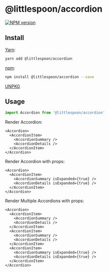 # @littlespoon/accordion

[![NPM version](https://img.shields.io/npm/v/@littlespoon/accordion.svg)](https://www.npmjs.com/package/@littlespoon/accordion)

## Install

[Yarn](https://yarnpkg.com/package/@littlespoon/accordion):

```sh
yarn add @littlespoon/accordion
```

[npm](https://www.npmjs.com/package/@littlespoon/accordion):

```sh
npm install @littlespoon/accordion --save
```

[UNPKG](https://unpkg.com/browse/@littlespoon/accordion/)

## Usage

```ts
import Accordion from '@littlespoon/accordion'
```

Render Accordion:

```tsx
<Accordion>
  <AccordionItem>
    <AccordionSummary />
    <AccordionDetails />
  </AccordionItem>
</Accordion>
```

Render Accordion with props:

```tsx
<Accordion>
  <AccordionItem>
    <AccordionSummary isExpanded={true} />
    <AccordionDetails isExpanded={true} />
  </AccordionItem>
</Accordion>
```

Render Multiple Accordions with props:

```tsx
<Accordion>
  <AccordionItem>
    <AccordionSummary />
    <AccordionDetails />
  </AccordionItem>
  <AccordionItem>
    <AccordionSummary />
    <AccordionDetails />
  </AccordionItem>
  <AccordionItem>
    <AccordionSummary isExpanded={true} />
    <AccordionDetails isExpanded={true} />
  </AccordionItem>
</Accordion>
```
